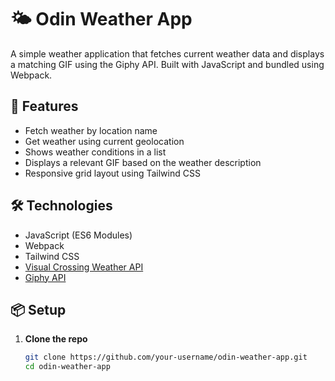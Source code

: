 # 🌤️ Odin Weather App

A simple weather application that fetches current weather data and displays a matching GIF using the Giphy API. Built with JavaScript and bundled using Webpack.

## 🚀 Features

- Fetch weather by location name
- Get weather using current geolocation
- Shows weather conditions in a list
- Displays a relevant GIF based on the weather description
- Responsive grid layout using Tailwind CSS

## 🛠️ Technologies

- JavaScript (ES6 Modules)
- Webpack
- Tailwind CSS
- [Visual Crossing Weather API](https://www.visualcrossing.com/)
- [Giphy API](https://developers.giphy.com/)

## 📦 Setup

1. **Clone the repo**
   ```bash
   git clone https://github.com/your-username/odin-weather-app.git
   cd odin-weather-app
   ```
